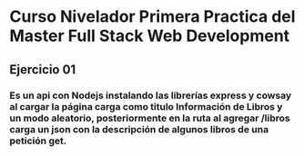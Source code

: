 # Curso Nivelador Primera Practica del Master Full Stack Web Development

## Ejercicio 01

### Es un api con Nodejs instalando las librerías express y cowsay al cargar la página carga como titulo Información de Libros y un modo aleatorio, posteriormente en la ruta al agregar /libros carga un json con la descripción de algunos libros  de una petición get.



